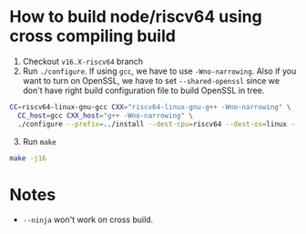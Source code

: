 # How to build node/riscv64 using cross compiling build

1. Checkout `v16.X-riscv64` branch
2. Run `./configure`. If using `gcc`, we have to use `-Wno-narrowing`. Also if you want to turn on OpenSSL, we have to set `--shared-openssl` since we don't have right build configuration file to build OpenSSL in tree.
```sh
CC=riscv64-linux-gnu-gcc CXX="riscv64-linux-gnu-g++ -Wno-narrowing" \
  CC_host=gcc CXX_host="g++ -Wno-narrowing" \
  ./configure --prefix=../install --dest-cpu=riscv64 --dest-os=linux --cross-compiling --shared-zlib --shared-openssl
```
3. Run `make`
```sh
make -j16
```

# Notes
* `--ninja` won't work on cross build.
